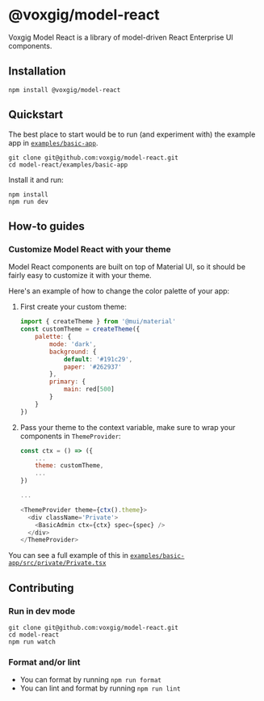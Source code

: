 # @voxgig/model-react

Voxgig Model React is a library of model-driven React Enterprise UI components.


## Installation 

```
npm install @voxgig/model-react
```

## Quickstart
The best place to start would be to run (and experiment with) the example app in [`examples/basic-app`](https://github.com/voxgig/model-react/tree/main/examples/basic-app).

```
git clone git@github.com:voxgig/model-react.git
cd model-react/examples/basic-app 
```

Install it and run: 

```
npm install
npm run dev
```



## How-to guides

### Customize Model React with your theme

Model React components are built on top of Material UI, so it should be fairly easy to customize it with your theme. 

Here's an example of how to change the color palette of your app:

1. First create your custom theme:

    ```javascript
    import { createTheme } from '@mui/material'
    const customTheme = createTheme({
        palette: {
            mode: 'dark',
            background: {
                default: '#191c29',
                paper: '#262937'
            },
            primary: {
                main: red[500]
            }
        }
    })
    ```

2. Pass your theme to the context variable, make sure to wrap your components in `ThemeProvider`:

    ```javascript
    const ctx = () => ({
        ...
        theme: customTheme,
        ...
    })

    ...

    <ThemeProvider theme={ctx().theme}>
      <div className='Private'>
        <BasicAdmin ctx={ctx} spec={spec} />
      </div>
    </ThemeProvider>
    ```

You can see a full example of this in [`examples/basic-app/src/private/Private.tsx`](https://github.com/voxgig/model-react/blob/main/examples/basic-app/src/private/Private.tsx)

## Contributing

### Run in dev mode

```
git clone git@github.com:voxgig/model-react.git
cd model-react
npm run watch
```

### Format and/or lint

* You can format by running `npm run format`
* You can lint and format by running `npm run lint`